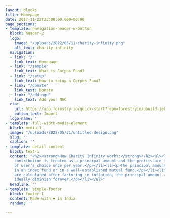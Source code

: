```yaml
---
layout: blocks
title: Homepage
date: 2017-11-22T23:00:00.000+00:00
page_sections:
- template: navigation-header-w-button
  block: header-2
  logo:
    image: "/uploads/2022/05/11/charity-infinity.png"
    alt_text: charity-infinity
  navigation:
  - link: "/"
    link_text: Homepage
  - link: "/sample"
    link_text: What is Corpus Fund?
  - link: "/setup"
    link_text: How to setup a Corpus Fund?
  - link: "/donate"
    link_text: Donate
  - link: "/add-ngo"
    link_text: Add your NGO
  cta:
    url: https://app.forestry.io/quick-start?repo=forestryio/ubuild-jekyll&provider=github&engine=jekyll
    button_text: Import
  logo-name: ''
- template: full-width-media-element
  block: media-1
  image: "/uploads/2022/05/31/untitled-design.png"
  slug: ''
  caption: ''
- template: detail-content
  block: text-1
  content: "<h2><strong>How Charity Infinity works:</strong></h2><ul><li><p>Every
    contribution is treated as a principal amount and the profits are donated to NGO
    of user’s choice once per year.​</p></li><li><p>The principal amount is invested
    in an index fund or in a well-established mutual fund.​</p></li><li><p>Since profits
    are calculated after factoring in inflation, the principal amount value will not
    ideally diminish forever.</p></li></ul>"
  headline: ''
- template: simple-footer
  block: footer-1
  content: Made with ❤︎ in India
  random: ''

---
```

